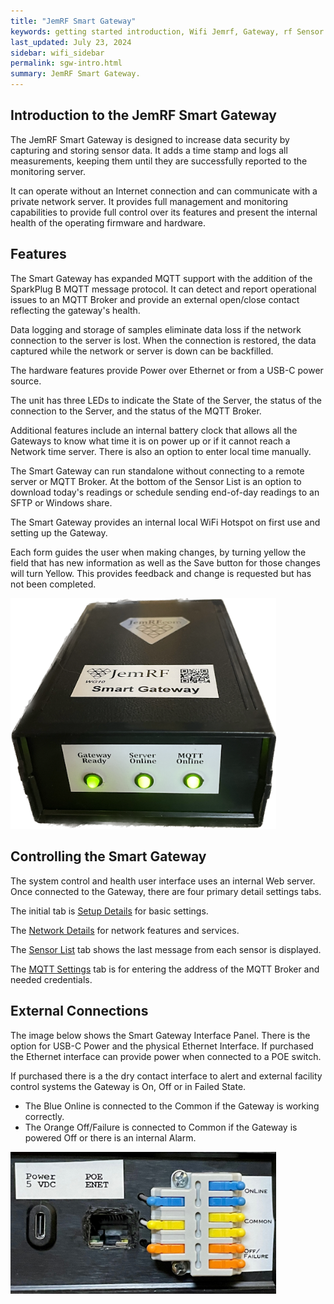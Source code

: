 ```yaml
---
title: "JemRF Smart Gateway"
keywords: getting started introduction, Wifi Jemrf, Gateway, rf Sensor
last_updated: July 23, 2024
sidebar: wifi_sidebar
permalink: sgw-intro.html
summary: JemRF Smart Gateway.
---
```


## Introduction to the JemRF Smart Gateway

The JemRF Smart Gateway is designed to increase data security by capturing and storing sensor data. It adds a time stamp and logs all measurements, keeping them until they are successfully reported to the monitoring server.

It can operate without an Internet connection and can communicate with a private network server. It provides full management and monitoring capabilities to provide full control over its features and present the internal health of the operating firmware and hardware.

## Features
The Smart Gateway has expanded MQTT support with the addition of the SparkPlug B MQTT message protocol. It can detect and report operational issues to an MQTT Broker and provide an external open/close contact reflecting the gateway's health.

Data logging and storage of samples eliminate data loss if the network connection to the server is lost. When the connection is restored, the data captured while the network or server is down can be backfilled.

The hardware features provide Power over Ethernet or from a USB-C power source.

The unit has three LEDs to indicate the State of the Server, the status of the connection to the Server, and the status of the MQTT Broker.

Additional features include an internal battery clock that allows all the Gateways to know what time it is on power up or if it cannot reach a Network time server. There is also an option to enter local time manually.

The Smart Gateway can run standalone without connecting to a remote server or MQTT Broker. At the bottom of the Sensor List is an option to download today's readings or schedule sending end-of-day readings to an SFTP or Windows share.

The Smart Gateway provides an internal local WiFi Hotspot on first use and setting up the Gateway.

Each form guides the user when making changes, by turning yellow the field that has new information as well as the Save button for those changes will turn Yellow. This provides feedback and change is requested but has not been completed.

<img src="images/sgw-frontview.png" width="425"/>

## Controlling the Smart Gateway
The system control and health user interface uses an internal Web server. Once connected to the Gateway, there are four primary detail settings tabs.

The initial tab is [Setup Details](/sgw-setup.html) for basic settings.

The [Network Details](/sgw-network.html)  for network features and services.

The [Sensor List](/sgw-sensorlist.html)  tab shows the last message from each sensor is displayed.

The [MQTT Settings](/sgw-mqtt.html)  tab is for entering the address of the MQTT Broker and needed credentials.

## External Connections
The image below shows the Smart Gateway Interface Panel.
There is the option for USB-C Power and the physical Ethernet Interface.
If purchased the Ethernet interface can provide power when connected to a POE switch.

If purchased there is a the dry contact interface to alert and external facility control systems the Gateway is On, Off or in Failed State.
- The Blue Online is connected to the Common if the Gateway is working correctly.
- The Orange Off/Failure is connected to Common if the Gateway is powered Off or there is an internal Alarm.

<img src="images/sgw-interface.png" width="425"/>


